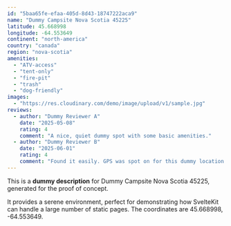 ```yaml
---
id: "5baa65fe-efaa-405d-8d43-18747222aca9"
name: "Dummy Campsite Nova Scotia 45225"
latitude: 45.668998
longitude: -64.553649
continent: "north-america"
country: "canada"
region: "nova-scotia"
amenities:
  - "ATV-access"
  - "tent-only"
  - "fire-pit"
  - "trash"
  - "dog-friendly"
images:
  - "https://res.cloudinary.com/demo/image/upload/v1/sample.jpg"
reviews:
  - author: "Dummy Reviewer A"
    date: "2025-05-08"
    rating: 4
    comment: "A nice, quiet dummy spot with some basic amenities."
  - author: "Dummy Reviewer B"
    date: "2025-06-01"
    rating: 4
    comment: "Found it easily. GPS was spot on for this dummy location."
---
```


This is a **dummy description** for Dummy Campsite Nova Scotia 45225, generated for the proof of concept.

It provides a serene environment, perfect for demonstrating how SvelteKit can handle a large number of static pages. The coordinates are 45.668998, -64.553649.
